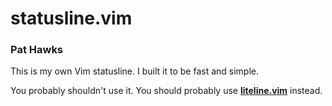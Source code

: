 # statusline.vim

### Pat Hawks

This is my own Vim statusline. I built it to be fast and simple.

You probably shouldn't use it. You should probably use
[**liteline.vim**](https://github.com/itchyny/lightline.vim) instead.
